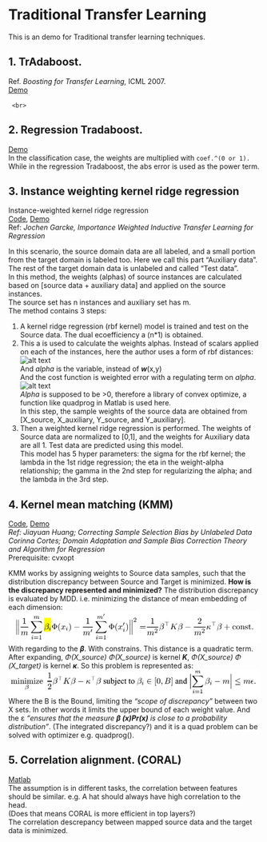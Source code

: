 # Traditional Transfer Learning

  This is an demo for Traditional transfer learning techniques.

## 1. TrAdaboost. 
Ref. *Boosting for Transfer Learning,* ICML 2007.<br>
     [Demo](./TrAdbMultiClass.py)<br>
     
     <br>
## 2. Regression Tradaboost. 
   [Demo](./TrAdaBoostRegression.py) <br>
  In the classification case, the weights are multiplied with `coef.^(0 or 1).` <br>
  While in the regression Tradaboost, the abs error is used as the power term. 

## 3. Instance weighting kernel ridge regression
Instance-weighted kernel ridge regression<br>
     [Code](./IW_KRR.py), [Demo](./IWKRR_Demo.py)   
Ref: *Jochen Garcke, Importance Weighted Inductive Transfer Learning for Regression*<br>

In this scenario, the source domain data are all labeled, and a small portion from the target domain is labeled too. Here we call this part “Auxiliary data”. The rest of the target domain data is unlabeled and called “Test data”.<br>
In this method, the weights (alphas) of source instances are calculated based on \[source data + auxiliary data] and applied on the source instances. <br>
The source set has n instances and auxiliary set has m. <br>
The method contains 3 steps:<br>
1)	A kernel ridge regression (rbf kernel) model is trained and test on the Source data. The dual ecoefficiency a (n*1) is obtained. <br>
2)	This a is used to calculate the weights alphas. Instead of scalars applied on each of the instances, here the author uses a form of rbf distances: <br>
 ![alt text](https://github.com/Ribosome25/Traditional_Transfer_Learning/blob/master/imgs/kRR_fig1.png)<br>
And *alpha* is the variable, instead of ***w***(x,y)<br>
And the cost function is weighted error with a regulating term on *alpha*. <br>
 ![alt text](https://github.com/Ribosome25/Traditional_Transfer_Learning/blob/master/imgs/kRR_fig2.png)<br>
*Alpha* is supposed to be >0, therefore a library of convex optimize, a function like quadprog in Matlab is used here. <br>
In this step, the sample weights of the source data are obtained from \[X_source, X_auxiliary, Y_source, and Y_auxiliary]. <br>
3)	Then a weighted kernel ridge regression is performed. The weights of Source data are normalized to \[0,1], and the weights for Auxiliary data are all 1. Test data are predicted using this model.  <br>
This model has 5 hyper parameters: the sigma for the rbf kernel; the lambda in the 1st ridge regression; the eta in the weight-alpha relationship; the gamma in the 2nd step for regularizing the alpha; and the lambda in the 3rd step.<br>

## 4. Kernel mean matching (KMM)
   [Code](./KMM.py), [Demo](./Kmm_Demo.py)   <br>
*Ref: Jiayuan Huang; Correcting Sample Selection Bias by Unlabeled Data <br>
Corinna Cortes; Domain Adaptation and Sample Bias Correction Theory and Algorithm for Regression<br>*
Prerequisite: cvxopt

KMM works by assigning weights to Source data samples, such that the distribution discrepancy between Source and Target is minimized. 
<b> How is the discrepancy represented and minimized?</b>
The distribution discrepancy is evaluated by MDD. i.e. minimizing the distance of mean embedding of each dimension:
 ![alt text](./imgs/kmm_fig1.png)
With regarding to the ***β***. With constrains. 
This distance is a quadratic term. After expanding, *Φ(X_source) Φ(X_source)* is kernel ***K***,  *Φ(X_source) Φ (X_target)* is kernel ***κ***. 
So this problem is represented as:
 ![alt text](./imgs/kmm_fig2.png)
Where the B is the Bound, limiting the *“scope of discrepancy”* between two X sets. In other words it limits the upper bound of each weight value. And the ε *“ensures that the measure ***β (x)Pr(x)*** is close to a probability distribution”*. (The integrated discrepancy?)
and it is a quad problem can be solved with optimizer e.g. quadprog(). 



## 5. Correlation alignment. (CORAL)
[Matlab](./Coral.m)<br>
  The assumption is in different tasks, the correlation between features should be similar. e.g. A hat should always have high correlation to the head. <br>
  (Does that means CORAL is more efficient in top layers?)<br>
  The correlation descrepancy between mapped source data and the target data is minimized.
  
